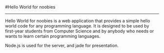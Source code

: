 #Hello World for noobies
***

Hello World for noobies is a web application that provides a simple hello world code for any programming language.
It is designed to be used by first-year students from Computer Science and by anybody who needs or wants to learn certain programming languages.

Node.js is used for the server, and jade for presentation.